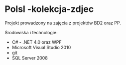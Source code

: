 Polsl -kolekcja-zdjec
=====================

Projekt prowadzony na zajęcia z projektów BD2 oraz PP.

Środowiska i technologie:

* C# - .NET 4.0 oraz WPF
* Microsoft Visual Studio 2010 
* git
* SQL Server 2008
